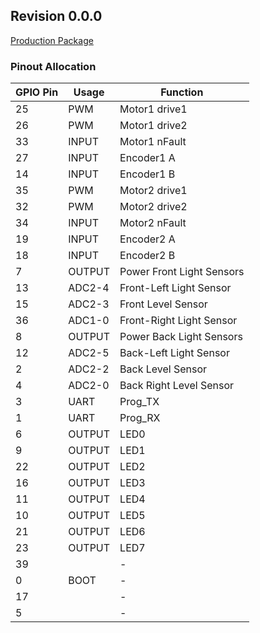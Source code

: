 ##  Revision 0.0.0

[Production Package](./release/rev-0-0-0.zip)

### Pinout Allocation

| GPIO Pin | Usage | Function |
|----------|-----|----------|
| 25 | PWM | Motor1 drive1 |
| 26 | PWM | Motor1 drive2 |
| 33 | INPUT | Motor1 nFault |
| 27 | INPUT | Encoder1 A |
| 14 | INPUT | Encoder1 B |
| 35 | PWM | Motor2 drive1 |
| 32 | PWM | Motor2 drive2 |
| 34 | INPUT | Motor2 nFault |
| 19 | INPUT | Encoder2 A |
| 18 | INPUT | Encoder2 B |
|  7 | OUTPUT | Power Front Light Sensors |
| 13 | ADC2-4 | Front-Left Light Sensor |
| 15 | ADC2-3 | Front Level Sensor |
| 36 | ADC1-0 | Front-Right Light Sensor |
|  8 | OUTPUT | Power Back Light Sensors |
| 12 | ADC2-5 | Back-Left Light Sensor |
|  2 | ADC2-2 | Back Level Sensor |
|  4 | ADC2-0 | Back Right Level Sensor
|  3 | UART | Prog_TX |
|  1 | UART | Prog_RX |
|  6 | OUTPUT | LED0 |
|  9 | OUTPUT | LED1 |
| 22 | OUTPUT | LED2 |
| 16 | OUTPUT | LED3 |
| 11 | OUTPUT | LED4 |
| 10 | OUTPUT | LED5 |
| 21 | OUTPUT | LED6 |
| 23 | OUTPUT | LED7 |
| 39 |  | - |
|  0 | BOOT | - |
| 17 |  | - |
|  5 |  | - |